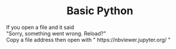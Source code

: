 <h1 align="center">Basic Python</h1>
If you open a file and it said 
<br>"Sorry, something went wrong. Reload?"
<br>Copy a file address then open with " https://nbviewer.jupyter.org/ "
